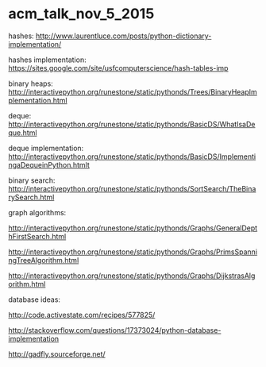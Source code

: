 # acm_talk_nov_5_2015

hashes: http://www.laurentluce.com/posts/python-dictionary-implementation/

hashes implementation: https://sites.google.com/site/usfcomputerscience/hash-tables-imp

binary heaps: http://interactivepython.org/runestone/static/pythonds/Trees/BinaryHeapImplementation.html

deque: http://interactivepython.org/runestone/static/pythonds/BasicDS/WhatIsaDeque.html

deque implementation: http://interactivepython.org/runestone/static/pythonds/BasicDS/ImplementingaDequeinPython.htmlt

binary search: http://interactivepython.org/runestone/static/pythonds/SortSearch/TheBinarySearch.html

graph algorithms:

http://interactivepython.org/runestone/static/pythonds/Graphs/GeneralDepthFirstSearch.html

http://interactivepython.org/runestone/static/pythonds/Graphs/PrimsSpanningTreeAlgorithm.html

http://interactivepython.org/runestone/static/pythonds/Graphs/DijkstrasAlgorithm.html

database ideas:

http://code.activestate.com/recipes/577825/

http://stackoverflow.com/questions/17373024/python-database-implementation

http://gadfly.sourceforge.net/
